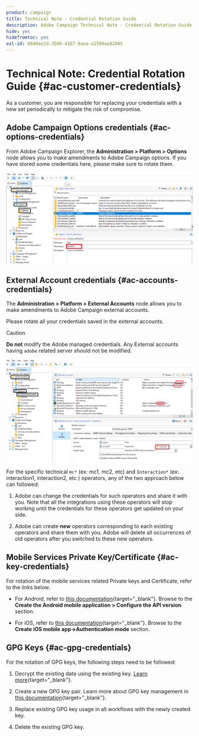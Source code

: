 ```yaml
---
product: campaign
title: Technical Note - Credential Rotation Guide
description: Adobe Campaign Technical Note - Credential Rotation Guide
hide: yes
hidefromtoc: yes
exl-id: 0848ee2d-3506-4167-9aea-a1589aa82805
---
```

# Technical Note: Credential Rotation Guide {#ac-customer-credentials}

As a customer, you are responsible for replacing your credentials with a new set periodically to mitigate the risk of compromise. 

## Adobe Campaign Options credentials {#ac-options-credentials}

From Adobe Campaign Explorer, the **Administration > Platform > Options** node allows you to make amendments to Adobe Campaign options. If you have stored some credentials here, please make sure to rotate them.

![](assets/technote-2.png)

## External Account credentials {#ac-accounts-credentials}

The **Administration > Platform > External Accounts** node allows you to make amendments to Adobe Campaign external accounts. 

Please rotate all your credentials saved in the external accounts.  

>[!CAUTION]
>
>**Do not** modify the Adobe managed credentials. Any External accounts having `adobe` related server should not be modified.

![](assets/technote-1.png)

For the specific technical `mc*` (ex: mc1, mc2, etc) and `Interaction*` (ex: interaction1, interaction2, etc ) operators, any of the two approach below can followed: 

1. Adobe can change the credentials for such operators and share it with you. Note that all the integrations using these operators will stop working until the credentials for these operators get updated on your side.

1. Adobe can create **new** operators corresponding to each existing operators and share them with you. Adobe will delete all occurrences of old operators after you switched to these new operators. 


## Mobile Services Private Key/Certificate  {#ac-key-credentials}

For rotation of the mobile services related Private keys and Certificate, refer to the links below. 

* For Android, refer to [this documentation](https://experienceleague.adobe.com/en/docs/campaign-classic/using/sending-messages/sending-push-notifications/configure-the-mobile-app/configuring-the-mobile-application-android){target="_blank"}.
    Browse to the **Create the Android mobile application > Configure the API version** section.

* For iOS, refer to [this documentation](https://experienceleague.adobe.com/en/docs/campaign-classic/using/sending-messages/sending-push-notifications/configure-the-mobile-app/configuring-the-mobile-application){target="_blank"}.
    Browse to the **Create iOS mobile app->Authentication mode** section. 

## GPG Keys {#ac-gpg-credentials}

For the rotation of GPG keys, the following steps need to be followed: 

1. Decrypt the existing data using the existing key. [Learn more](https://experienceleague.adobe.com/en/docs/control-panel/using/instances-settings/gpg-keys-management#decrypting-data){target="_blank"}.

1. Create a new GPG key pair. Learn more about GPG key management in [this documentation](https://experienceleague.adobe.com/en/docs/control-panel/using/instances-settings/gpg-keys-management#decrypting-data){target="_blank"}.

1. Replace existing GPG key usage in all workflows with the newly created key. 

1. Delete the existing GPG key.
